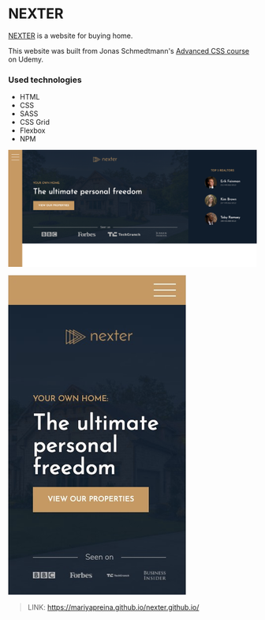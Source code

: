 # NEXTER



[NEXTER] is a website for buying home.


This website was built from Jonas Schmedtmann's [Advanced CSS course] on Udemy. 


### Used technologies

* HTML 
* CSS
* SASS
* CSS Grid
* Flexbox
* NPM










![Screenshot](/img/screenshot-l.png)








![Screenshot](/img/screenshot-xs.png)






> LINK:  https://mariyapreina.github.io/nexter.github.io/


[Advanced CSS course]: <https://www.udemy.com/course/advanced-css-and-sass/>
[NEXTER]: <https://mariyapreina.github.io/nexter.github.io/>
